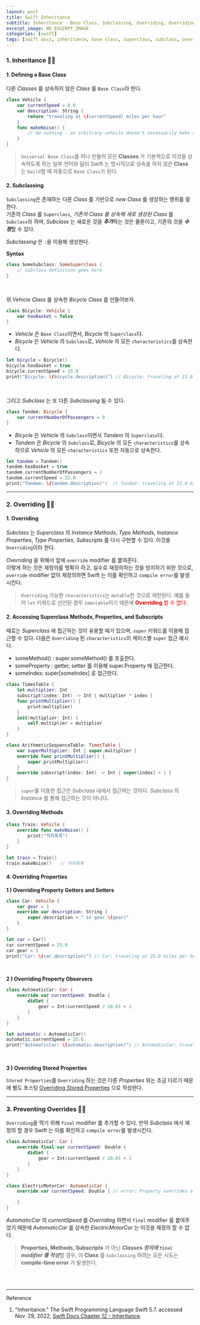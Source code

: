 ```yaml
---
layout: post
title: Swift Inheritance
subtitle: Inheritance - Bass Class, Subclassing, Overriding, Overriding Properties, Overriding Property Observers, Prevent Overrides
excerpt_image: NO_EXCERPT_IMAGE
categories: [swift]
tags: [swift docs, inheritance, base class, superclass, subclass, overriding, overriding property observer, prevent override]
---
```


### 1. Inheritance 👩‍💻

#### 1. Defining a Base Class

다른 *Classes* 를 상속하지 않은 *Class* 를 `Base Class`라 한다.

```swift
class Vehicle {
    var currentSpeed = 0.0
    var description: String {
        return "traveling at \(currentSpeed) miles per hour"
    }
    func makeNoise() {
        // do nothing - an arbitrary vehicle doesn't necessarily make a noise
    }
}
```

> `Universal Base Class`를 하나 만들어 모든 **Classes** 가 기본적으로 이것을 상속하도록 하는 일부 언어와 달리
> Swift 는 명시적으로 상속을 하지 않은 **Class** 는 `build`할 때 자동으로 `Base Class`가 된다.

#### 2. Subclassing

`Subclassing`은 존재하는 다른 *Class* 를 기반으로 *new Class* 를 생성하는 행위를 말한다.  
기존의 *Class* 를 `Superclass`, *기존의 Class 를 상속해 새로 생성된 Class* 를 `Subclass`라 하며, 
*Subclass* 는 새로운 것을 ***추가***하는 것은 물론이고, 기존의 것을 ***수정***할 수 있다.

*Subclassing* 은 `:`을 이용해 생성한다.

__Syntax__

```swift
class SomeSubclass: SomeSuperclass {
    // subclass definition goes here
}
```

<br>

위 *Vehicle Class* 를 상속한 *Bicycle Class* 를 만들어보자. 

```swift
class Bicycle: Vehicle {
    var hasBasket = false
}
```

- *Vehicle* 은 `Base Class`이면서, *Bicycle* 의 `Superclass`다.
- *Bicycle* 은 *Vehicle* 의 `Subclass`로, *Vehicle* 의 모든 `characteristics`를 상속한다.

```swift
let bicycle = Bicycle()
bicycle.hasBasket = true
bicycle.currentSpeed = 15.0
print("Bicycle: \(bicycle.description)") // Bicycle: traveling at 15.0 miles per hour
```
 
<br>

그리고 *Subclass* 는 또 다른 *Subclassing* 될 수 있다.

```swift
class Tandem: Bicycle {
    var currentNumberOfPassengers = 0
}
```

- *Bicycle* 은 *Vehicle* 의 `Subclass`이면서 *Tandem* 의 `Superclass`다.
- *Tandem* 은 *Bicycle* 의 `Subclass`로, *Bicycle* 의 모든 `characteristics`를 상속하므로 
  *Vehicle* 의 모든 `characteristics` 또한 자동으로 상속한다.

```swift
let tandem = Tandem()
tandem.hasBasket = true
tandem.currentNumberOfPassengers = 2
tandem.currentSpeed = 22.0
print("Tandem: \(tandem.description)")  // Tandem: traveling at 22.0 miles per hour
```

---

### 2. Overriding 👩‍💻

#### 1. Overriding

*Subclass* 는 *Superclass* 의 *Instance Methods*, *Type Methods*, *Instance Properties*, 
*Type Properties*, *Subscripts* 를 다시 구현할 수 있다. 이것을 `Overriding`이라 한다.

*Overriding* 을 위해서 앞에 `override` modifier 를 붙여준다.  
이렇게 하는 것은 재정의를 명확히 하고, 실수로 재정의하는 것을 방지하기 위한 것으로, `override` modifier 없이 재정의하면 
Swift 는 이를 확인하고 `compile error`를 발생시킨다.

> `Overriding` 가능한 `characteristics`는 `mutable`한 것으로 제한된다. 예를 들어 `let` 키워드로 선언된 
> 경우 `immutable`이기 때문에 <span style="color: red;">**Overriding** 할 수 없다</span>.

#### 2. Accessing Superclass Methods, Properties, and Subscripts

때로는 *Superclass* 에 접근하는 것이 유용할 때가 있으며, `super` 키워드를 이용해 접근할 수 있다. 
다음은 `Overriding` 된 `characteristics`의 케이스별 `super` 접근 예시다.

- someMethod() : super.someMethod() 를 호출한다.
- someProperty : getter, setter 를 이용해 super.Property 에 접근한다.
- someIndex: super[someIndex] 로 접근한다.

```swift
class TimesTable {
    let multiplier: Int
    subscript(index: Int) -> Int { multiplier * index }
    func printMultiplier() {
        print(multiplier)
    }
    init(multiplier: Int) {
        self.multiplier = multiplier
    }
}

class ArithmeticSequenceTable: TimesTable {
    var superMultiplier: Int { super.multiplier }
    override func printMultiplier() {
        super.printMultiplier()
    }
    override subscript(index: Int) -> Int { super[index] + 1 }
}
```

> `super`를 이용한 접근은 *Subclass* 내에서 접근하는 것이다. *Subclass* 의 *Instance* 를 통해 접근하는
> 것이 아니다.

#### 3. Overriding Methods

```swift
class Train: Vehicle {
    override func makeNoise() {
        print("칙칙폭폭")
    }
}
```

```swift
let train = Train()
train.makeNoise()   // 칙칙폭폭
```

#### 4. Overriding Properties

__1 ) Overriding Property Getters and Setters__

```swift
class Car: Vehicle {
    var gear = 1
    override var description: String {
        super.description + " in gear \(gear)"
    }
}
```

```swift
let car = Car()
car.currentSpeed = 25.0
car.gear = 3
print("Car: \(car.description)") // Car: traveling at 25.0 miles per hour in gear 3
```

<br>

__2 ) Overriding Property Observers__

```swift
class AutomaticCar: Car {
    override var currentSpeed: Double {
        didSet {
            gear = Int(currentSpeed / 10.0) + 1
        }
    }
}
```

```swift
let automatic = AutomaticCar()
automatic.currentSpeed = 35.0
print("AutomaticCar: \(automatic.description)") // AutomaticCar: traveling at 35.0 miles per hour in gear 4
```

<br>

__3 ) Overriding Stored Properties__

`Stored Properties`를 `Overriding` 하는 것은 다른 *Properties* 와는 조금 다르기 때문에 별도 포스팅 
[Overriding Stored Properties] 으로 작성한다.

[Overriding Stored Properties]:/swift/2022/11/30/overriding-stored-properties.html

---

### 3. Preventing Overrides 👩‍💻

`Overriding`을 막기 위해 `final` modifier 를 추가할 수 있다. 만약 *Subclass* 에서 재정의 할 경우 
Swift 는 이를 확인하고 `compile error`를 발생시킨다.

```swift
class AutomaticCar: Car {
    override final var currentSpeed: Double {
        didSet {
            gear = Int(currentSpeed / 10.0) + 1
        }
    }
}
```

```swift
class ElectricMotorCar: AutomaticCar {
    override var currentSpeed: Double { // error: Property overrides a 'final' property
        
    }
}
```

*AutomaticCar* 의 *currentSpeed* 를 *Overriding* 하면서 `final` modifier 를 붙여주었기 때문에
*AutomaticCar* 를 상속한 *ElectricMotorCar* 는 이것을 재정의 할 수 없다.

> **Properties, Methods, Subscripts** 가 아닌 ***Classes 정의에 `final` modifier 를 작성***할 경우, 
> 이 **Class** 를 `Subclassing` 하려는 모든 시도는 **compile-time error** 가 발생한다.

<br><br>

---
Reference

1. "Inheritance." The Swift Programming Language Swift 5.7. accessed Nov. 29, 2022, [Swift Docs Chapter 12 - Inheritance](https://docs.swift.org/swift-book/LanguageGuide/Inheritance.html).
